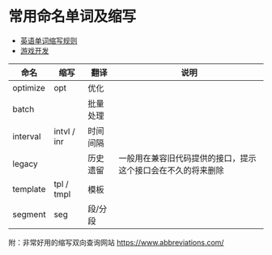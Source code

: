 # 常用命名单词及缩写
+ [英语单词缩写规则](RULE.md)
+ [游戏开发](GAME.md)


|命名|缩写|翻译|说明|
|---|---|---|---|
|optimize|opt|优化||
|batch||批量处理||
|interval|intvl / inr|时间间隔||
|legacy||历史遗留|一般用在兼容旧代码提供的接口，提示这个接口会在不久的将来删除|
|template|tpl / tmpl|模板||
|segment|seg|段/分段||


附：非常好用的缩写双向查询网站 https://www.abbreviations.com/
